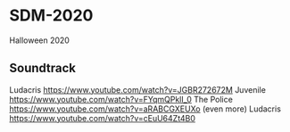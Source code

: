 # SDM-2020

Halloween 2020

## Soundtrack

Ludacris
https://www.youtube.com/watch?v=JGBR272672M
Juvenile
https://www.youtube.com/watch?v=FYqmQPklI_0
The Police
https://www.youtube.com/watch?v=aRABCGXEUXo
(even more) Ludacris
https://www.youtube.com/watch?v=cEuU64Zt4B0
